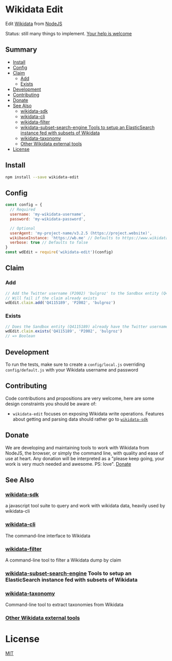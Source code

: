 # Wikidata Edit
Edit [Wikidata](https://wikidata.org) from [NodeJS](https://nodejs.org)

Status: still many things to implement. [Your help is welcome](#contributing)

## Summary
<!-- START doctoc generated TOC please keep comment here to allow auto update -->
<!-- DON'T EDIT THIS SECTION, INSTEAD RE-RUN doctoc TO UPDATE -->


  - [Install](#install)
  - [Config](#config)
  - [Claim](#claim)
    - [Add](#add)
    - [Exists](#exists)
  - [Development](#development)
  - [Contributing](#contributing)
  - [Donate](#donate)
  - [See Also](#see-also)
    - [wikidata-sdk](#wikidata-sdk)
    - [wikidata-cli](#wikidata-cli)
    - [wikidata-filter](#wikidata-filter)
    - [wikidata-subset-search-engine Tools to setup an ElasticSearch instance fed with subsets of Wikidata](#wikidata-subset-search-engine-tools-to-setup-an-elasticsearch-instance-fed-with-subsets-of-wikidata)
    - [wikidata-taxonomy](#wikidata-taxonomy)
    - [Other Wikidata external tools](#other-wikidata-external-tools)
- [License](#license)

<!-- END doctoc generated TOC please keep comment here to allow auto update -->

## Install
```sh
npm install --save wikidata-edit
```

## Config
```js
const config = {
  // Required
  username: 'my-wikidata-username',
  password: 'my-wikidata-password',

  // Optional
  userAgent: 'my-project-name/v3.2.5 (https://project.website)',
  wikibaseInstance: 'https://wb.me' // Defaults to https://www.wikidata.org
  verbose: true // Defaults to false
}
const wdEdit = require('wikidata-edit')(config)
```

## Claim
### Add
```js
// Add the Twitter username (P2002) 'bulgroz' to the Sandbox entity (Q4115189)
// Will fail if the claim already exists
wdEdit.claim.add('Q4115189', 'P2002', 'bulgroz')
```
### Exists
```js
// Does the Sandbox entity (Q4115189) already have the Twitter username (P2002) 'bulgroz'?
wdEdit.claim.exists('Q4115189', 'P2002', 'bulgroz')
// => Boolean
```

## Development

To run the tests, make sure to create a `config/local.js` overriding `config/default.js` with your Wikidata username and password

## Contributing

Code contributions and propositions are very welcome, here are some design constraints you should be aware of:
* `wikidata-edit` focuses on exposing Wikidata write operations. Features about getting and parsing data should rather go to [`wikidata-sdk`](https://github.com/maxlath/wikidata-sdk)

## Donate

We are developing and maintaining tools to work with Wikidata from NodeJS, the browser, or simply the command line, with quality and ease of use at heart. Any donation will be interpreted as a "please keep going, your work is very much needed and awesome. PS: love". [Donate](https://liberapay.com/WikidataJS)

## See Also

### [wikidata-sdk](https://github.com/maxlath/wikidata-sdk)
a javascript tool suite to query and work with wikidata data, heavily used by wikidata-cli

### [wikidata-cli](https://github.com/maxlath/wikidata-cli)
The command-line interface to Wikidata

### [wikidata-filter](https://github.com/maxlath/wikidata-filter)
A command-line tool to filter a Wikidata dump by claim

### [wikidata-subset-search-engine](https://github.com/inventaire/wikidata-subset-search-engine) Tools to setup an ElasticSearch instance fed with subsets of Wikidata

### [wikidata-taxonomy](https://github.com/nichtich/wikidata-taxonomy)
Command-line tool to extract taxonomies from Wikidata

### [Other Wikidata external tools](https://www.wikidata.org/wiki/Wikidata:Tools/External_tools)

# License
[MIT](LICENSE.md)
